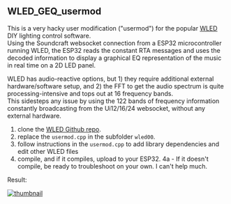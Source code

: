 ## WLED_GEQ_usermod

This is a very hacky user modification ("usermod") for the popular [WLED](https://kno.wled.ge) DIY lighting control software.  
Using the Soundcraft websocket connection from a ESP32 microcontroller running WLED, the ESP32 reads the constant RTA messages and uses the decoded information to display a graphical EQ representation of the music in real time on a 2D LED panel.  

WLED has audio-reactive options, but 1) they require additional external hardware/software setup, and 2) the FFT to get the audio spectrum is quite processing-intensive and tops out at 16 frequency bands.  
This sidesteps any issue by using the 122 bands of frequency information constantly broadcasting from the Ui12/16/24 websocket, without any external hardware.

1) clone the [WLED Github repo](https://github.com/Aircoookie/WLED).  
2) replace the `usermod.cpp` in the subfolder `wled00`.
3) follow instructions in the `usermod.cpp` to add library dependencies and edit other WLED files
4) compile, and if it compiles, upload to your ESP32.
    4a - If it doesn't compile, be ready to troubleshoot on your own. I can't help much.

Result:

[![thumbnail](https://github.com/user-attachments/assets/35cd0a23-5838-4ebb-9e83-110090f9c9e5)](https://github.com/ohnoitsalobo/soundcraft-ui/raw/refs/heads/main/WLED_GEQ_usermod/Soundcraft%20Ui12%20ESP32%20WLED.mp4)
